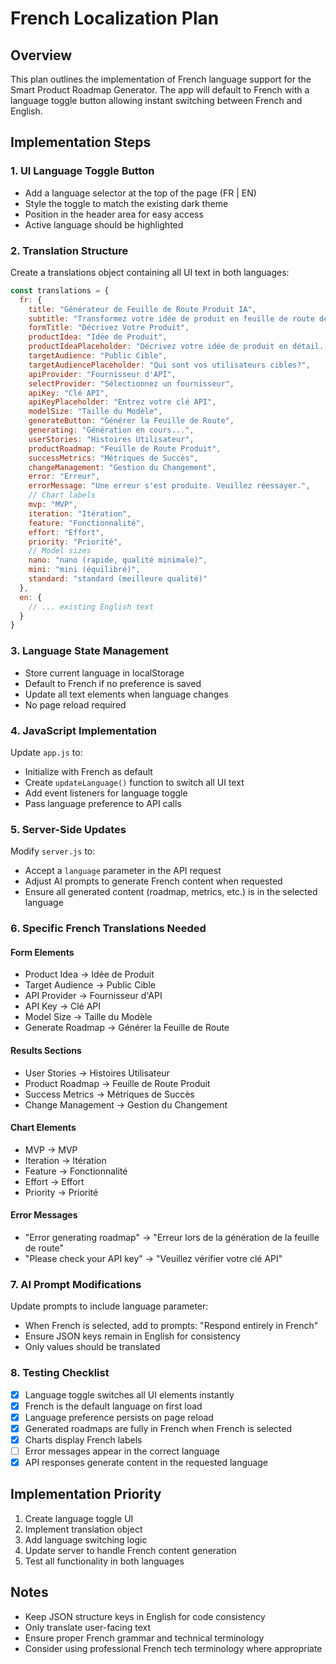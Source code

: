 # French Localization Plan

## Overview
This plan outlines the implementation of French language support for the Smart Product Roadmap Generator. The app will default to French with a language toggle button allowing instant switching between French and English.

## Implementation Steps

### 1. UI Language Toggle Button
- Add a language selector at the top of the page (FR | EN)
- Style the toggle to match the existing dark theme
- Position in the header area for easy access
- Active language should be highlighted

### 2. Translation Structure
Create a translations object containing all UI text in both languages:

```javascript
const translations = {
  fr: {
    title: "Générateur de Feuille de Route Produit IA",
    subtitle: "Transformez votre idée de produit en feuille de route détaillée",
    formTitle: "Décrivez Votre Produit",
    productIdea: "Idée de Produit",
    productIdeaPlaceholder: "Décrivez votre idée de produit en détail...",
    targetAudience: "Public Cible",
    targetAudiencePlaceholder: "Qui sont vos utilisateurs cibles?",
    apiProvider: "Fournisseur d'API",
    selectProvider: "Sélectionnez un fournisseur",
    apiKey: "Clé API",
    apiKeyPlaceholder: "Entrez votre clé API",
    modelSize: "Taille du Modèle",
    generateButton: "Générer la Feuille de Route",
    generating: "Génération en cours...",
    userStories: "Histoires Utilisateur",
    productRoadmap: "Feuille de Route Produit",
    successMetrics: "Métriques de Succès",
    changeManagement: "Gestion du Changement",
    error: "Erreur",
    errorMessage: "Une erreur s'est produite. Veuillez réessayer.",
    // Chart labels
    mvp: "MVP",
    iteration: "Itération",
    feature: "Fonctionnalité",
    effort: "Effort",
    priority: "Priorité",
    // Model sizes
    nano: "nano (rapide, qualité minimale)",
    mini: "mini (équilibré)",
    standard: "standard (meilleure qualité)"
  },
  en: {
    // ... existing English text
  }
}
```

### 3. Language State Management
- Store current language in localStorage
- Default to French if no preference is saved
- Update all text elements when language changes
- No page reload required

### 4. JavaScript Implementation
Update `app.js` to:
- Initialize with French as default
- Create `updateLanguage()` function to switch all UI text
- Add event listeners for language toggle
- Pass language preference to API calls

### 5. Server-Side Updates
Modify `server.js` to:
- Accept a `language` parameter in the API request
- Adjust AI prompts to generate French content when requested
- Ensure all generated content (roadmap, metrics, etc.) is in the selected language

### 6. Specific French Translations Needed

#### Form Elements
- Product Idea → Idée de Produit
- Target Audience → Public Cible
- API Provider → Fournisseur d'API
- API Key → Clé API
- Model Size → Taille du Modèle
- Generate Roadmap → Générer la Feuille de Route

#### Results Sections
- User Stories → Histoires Utilisateur
- Product Roadmap → Feuille de Route Produit
- Success Metrics → Métriques de Succès
- Change Management → Gestion du Changement

#### Chart Elements
- MVP → MVP
- Iteration → Itération
- Feature → Fonctionnalité
- Effort → Effort
- Priority → Priorité

#### Error Messages
- "Error generating roadmap" → "Erreur lors de la génération de la feuille de route"
- "Please check your API key" → "Veuillez vérifier votre clé API"

### 7. AI Prompt Modifications
Update prompts to include language parameter:
- When French is selected, add to prompts: "Respond entirely in French"
- Ensure JSON keys remain in English for consistency
- Only values should be translated

### 8. Testing Checklist
- [X] Language toggle switches all UI elements instantly
- [X] French is the default language on first load
- [X] Language preference persists on page reload
- [X] Generated roadmaps are fully in French when French is selected
- [X] Charts display French labels
- [ ] Error messages appear in the correct language
- [X] API responses generate content in the requested language

## Implementation Priority
1. Create language toggle UI
2. Implement translation object
3. Add language switching logic
4. Update server to handle French content generation
5. Test all functionality in both languages

## Notes
- Keep JSON structure keys in English for code consistency
- Only translate user-facing text
- Ensure proper French grammar and technical terminology
- Consider using professional French tech terminology where appropriate